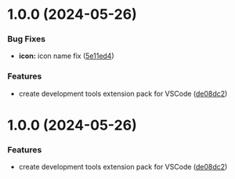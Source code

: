 # 1.0.0 (2024-05-26)

### Bug Fixes

* **icon:** icon name fix ([5e11ed4](https://github.com/s-gryt/development-tools-pack/commit/5e11ed4503b253ef2e66894a880d102c95c628ef))

### Features

* create development tools extension pack for VSCode ([de08dc2](https://github.com/s-gryt/development-tools-pack/commit/de08dc288d39110dfc3ba61dac1f518acc7e4e95))

# 1.0.0 (2024-05-26)

### Features

* create development tools extension pack for VSCode ([de08dc2](https://github.com/s-gryt/development-tools-pack/commit/de08dc288d39110dfc3ba61dac1f518acc7e4e95))
